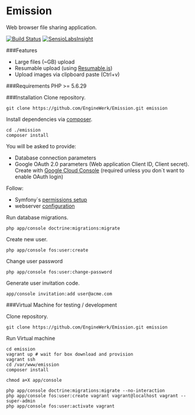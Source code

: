 Emission
====
Web browser file sharing application.

[![Build Status](https://travis-ci.org/EngineWerk/Emission.svg?branch=master)](https://travis-ci.org/EngineWerk/Emission)
[![SensioLabsInsight](https://insight.sensiolabs.com/projects/798573d8-39d8-4133-8056-3c457a65f3e6/mini.png)](https://insight.sensiolabs.com/projects/798573d8-39d8-4133-8056-3c457a65f3e6)

###Features
- Large files (~GB) upload
- Resumable upload (using [Resumable.js](https://github.com/23/resumable.js))
- Upload images via clipboard paste (Ctrl+v)

###Requirements
PHP >= 5.6.29

###Installation
Clone repository.

    git clone https://github.com/EngineWerk/Emission.git emission
    
Install dependencies via [composer](https://getcomposer.org/download/).

    cd ./emission
    composer install

You will be asked to provide:

- Database connection parameters
- Google OAuth 2.0 parameters (Web application Client ID, Client secret). Create with [Google Cloud Console](https://cloud.google.com/console/project) (required unless you don`t want to enable OAuth login)

Follow:

- Symfony`s [permissions setup](http://symfony.com/doc/current/book/installation.html#configuration-and-setup)
- webserver [configuration](http://symfony.com/doc/current/cookbook/configuration/web_server_configuration.html)
    
Run database migrations.

    php app/console doctrine:migrations:migrate

Create new user.

    php app/console fos:user:create
    
Change user password

    php app/console fos:user:change-password
    
Generate user invitation code.

    app/console invitation:add user@acme.com

###Virtual Machine for testing / development

Clone repository.

    git clone https://github.com/EngineWerk/Emission.git emission
    
Run Virtual machine

    cd emission
    vagrant up # wait for box download and provision
    vagrant ssh    
    cd /var/www/emission
    composer install
    
    chmod a+X app/console
    
    php app/console doctrine:migrations:migrate --no-interaction
    php app/console fos:user:create vagrant vagrant@localhost vagrant --super-admin
    php app/console fos:user:activate vagrant
